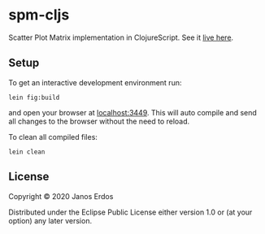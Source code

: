 # spm-cljs

Scatter Plot Matrix implementation in ClojureScript. See it [live here](https://scatterplotmatrix.erdos.dev).

## Setup

To get an interactive development environment run:

    lein fig:build

and open your browser at [localhost:3449](http://localhost:9500/).
This will auto compile and send all changes to the browser without the
need to reload.

To clean all compiled files:

    lein clean

## License

Copyright © 2020 Janos Erdos

Distributed under the Eclipse Public License either version 1.0 or (at your option) any later version.
